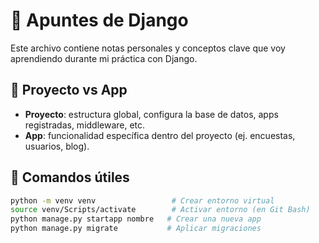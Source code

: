 # 📓 Apuntes de Django

Este archivo contiene notas personales y conceptos clave que voy aprendiendo durante mi práctica con Django.

## 🔹 Proyecto vs App

- **Proyecto**: estructura global, configura la base de datos, apps registradas, middleware, etc.
- **App**: funcionalidad específica dentro del proyecto (ej. encuestas, usuarios, blog).

## 🔹 Comandos útiles

```bash
python -m venv venv                 # Crear entorno virtual
source venv/Scripts/activate        # Activar entorno (en Git Bash)
python manage.py startapp nombre   # Crear una nueva app
python manage.py migrate           # Aplicar migraciones
```
